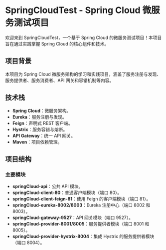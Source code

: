 # SpringCloudTest - Spring Cloud 微服务测试项目

欢迎来到 SpringCloudTest，一个基于 Spring Cloud 的微服务测试项目！本项目旨在通过实践掌握 Spring Cloud 的核心组件和技术。

## 项目背景
本项目为 Spring Cloud 微服务架构的学习和实践项目，涵盖了服务注册与发现、服务提供者、服务消费者、API 网关和容错机制等内容。

## 技术栈
- **Spring Cloud**：微服务架构。
- **Eureka**：服务注册与发现。
- **Feign**：声明式 REST 客户端。
- **Hystrix**：服务容错与熔断。
- **API Gateway**：统一 API 网关。
- **Maven**：项目依赖管理。

## 项目结构
### 主要模块
- **springCloud-api**：公共 API 模块。
- **springCloud-client-80**：普通客户端模块（端口 80）。
- **springCloud-client-feign-81**：使用 Feign 的客户端模块（端口 81）。
- **springCloud-eureka-8002/8003**：Eureka 注册中心（端口 8002 和 8003）。
- **springCloud-gateway-9527**：API 网关模块（端口 9527）。
- **springCloud-provider-8001/8005**：服务提供者模块（端口 8001 和 8005）。
- **springCloud-provider-hystrix-8004**：集成 Hystrix 的服务提供者模块（端口 8004）。
